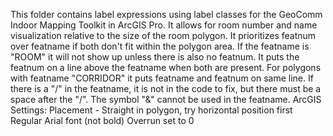 This folder contains label expressions using label classes for the GeoComm Indoor Mapping Toolkit in ArcGIS Pro. 
It allows for room number and name visualization relative to the size of the room polygon.
It prioritizes featnum over featname if both don't fit within the polygon area.
If the featname is "ROOM" it will not show up unless there is also no featnum.
It puts the featnum on a line above the featname when both are present.
For polygons with featname "CORRIDOR" it puts featname and featnum on same line.
If there is a "/" in the featname, it is not in the code to fix, but there must be a space after the "/".
The symbol "&" cannot be used in the featname.
ArcGIS Settings:
  Placement - Straight in polygon, try horizontal position first
  Regular Arial font (not bold) 
  Overrun set to 0
